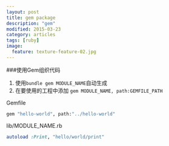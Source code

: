 ```yaml
---
layout: post
title: gem package
description: "gem"
modified: 2015-03-23
category: articles
tags: [ruby]
image:
  feature: texture-feature-02.jpg
---
```


###使用Gem组织代码

1.  使用`bundle gem MODULE_NAME`自动生成
2.  在要使用的工程中添加 `gem MODULE_NAME, path:GEMFILE_PATH`

Gemfile
```ruby
gem "hello-world", path:"../hello-world"
```

lib/MODULE_NAME.rb
```ruby
autoload :Print, "hello/world/print"
```
